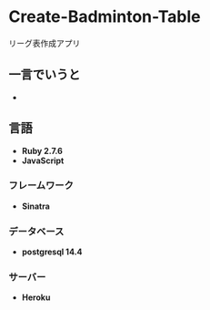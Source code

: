 # Create-Badminton-Table
リーグ表作成アプリ<b>

## 一言でいうと
- 

## 言語
- Ruby 2.7.6 
- JavaScript

### フレームワーク
- Sinatra

### データベース
- postgresql 14.4

### サーバー
- Heroku

##
